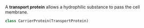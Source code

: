 A **transport protein** allows a hydrophilic substance to pass the cell membrane. 

```python
class CarrierProtein(TransportProtein)
```